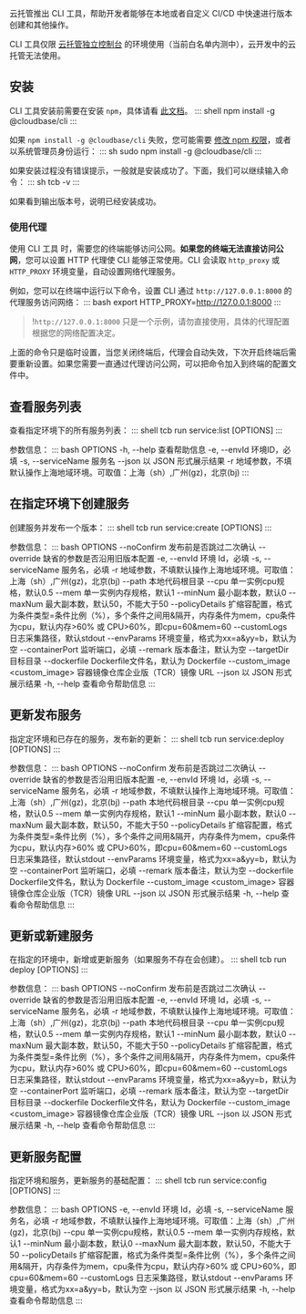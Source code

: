 
云托管推出 CLI 工具，帮助开发者能够在本地或者自定义 CI/CD 中快速进行版本创建和其他操作。

<dx-alert infotype="notice" title="">
CLI 工具仅限 <a href = "https://console.cloud.tencent.com/tcbr">云托管独立控制台</a> 的环境使用（当前白名单内测中），云开发中的云托管无法使用。
</dx-alert>


## 安装

CLI 工具安装前需要在安装 `npm`，具体请看 [此文档](https://docs.npmjs.com/downloading-and-installing-node-js-and-npm)。
<dx-codeblock>
:::  shell
npm install -g @cloudbase/cli
:::
</dx-codeblock>


如果 `npm install -g @cloudbase/cli` 失败，您可能需要 [修改 npm 权限](https://docs.npmjs.com/resolving-eacces-permissions-errors-when-installing-packages-globally)，或者以系统管理员身份运行：
<dx-codeblock>
:::  sh
sudo npm install -g @cloudbase/cli
:::
</dx-codeblock>

如果安装过程没有错误提示，一般就是安装成功了。下面，我们可以继续输入命令：
<dx-codeblock>
:::  sh
tcb -v
:::
</dx-codeblock>


如果看到输出版本号，说明已经安装成功。

### 使用代理

使用 CLI 工具 时，需要您的终端能够访问公网。**如果您的终端无法直接访问公网**，您可以设置 HTTP 代理使 CLI 能够正常使用。CLI 会读取 `http_proxy` 或 `HTTP_PROXY` 环境变量，自动设置网络代理服务。

例如，您可以在终端中运行以下命令，设置 CLI 通过 `http://127.0.0.1:8000` 的代理服务访问网络：
<dx-codeblock>
:::  bash
export HTTP_PROXY=http://127.0.0.1:8000
:::
</dx-codeblock>


>!`http://127.0.0.1:8000` 只是一个示例，请勿直接使用，具体的代理配置根据您的网络配置决定。

上面的命令只是临时设置，当您关闭终端后，代理会自动失效，下次开启终端后需要重新设置。如果您需要一直通过代理访问公网，可以把命令加入到终端的配置文件中。

## 查看服务列表

查看指定环境下的所有服务列表：
<dx-codeblock>
:::  shell
tcb run service:list  [OPTIONS]
:::
</dx-codeblock>


参数信息：
<dx-codeblock>
:::  bash
OPTIONS
  -h, --help                     查看帮助信息
  -e, --envId                    环境ID，必填
  -s, --serviceName              服务名
  --json                         以 JSON 形式展示结果
  -r                             地域参数，不填默认操作上海地域环境。可取值：上海（sh）,广州(gz)，北京(bj)
:::
</dx-codeblock>


## 在指定环境下创建服务

创建服务并发布一个版本：
<dx-codeblock>
:::  shell
tcb run service:create [OPTIONS]
:::
</dx-codeblock>


参数信息：
<dx-codeblock>
:::  bash
OPTIONS
  --noConfirm                      发布前是否跳过二次确认
  --override                       缺省的参数是否沿用旧版本配置
  -e, --envId <envId>              环境 Id，必填
  -s, --serviceName <serviceName>  服务名，必填
  -r                               地域参数，不填默认操作上海地域环境。可取值：上海（sh）,广州(gz)，北京(bj)
  --path <path>                    本地代码根目录
  --cpu <cpu>                      单一实例cpu规格，默认0.5
  --mem <mem>                      单一实例内存规格，默认1
  --minNum <minNum>                最小副本数，默认0
  --maxNum <maxNum>                最大副本数，默认50，不能大于50
  --policyDetails <policyDetails>  扩缩容配置，格式为条件类型=条件比例（%），多个条件之间用&隔开，内存条件为mem，cpu条件为cpu，默认内存>60% 或 CPU>60%，即cpu=60&mem=60
  --customLogs <customLogs>        日志采集路径，默认stdout
  --envParams <envParams>          环境变量，格式为xx=a&yy=b，默认为空
  --containerPort <containerPort>  监听端口，必填
  --remark <remark>                版本备注，默认为空
  --targetDir <targetDir>          目标目录
  --dockerfile <dockerfile>        Dockerfile文件名，默认为 Dockerfile
  --custom_image <custom_image>    容器镜像仓库企业版（TCR）镜像 URL
  --json                           以 JSON 形式展示结果
  -h, --help                       查看命令帮助信息
:::
</dx-codeblock>


## 更新发布服务

指定定环境和已存在的服务，发布新的更新：
<dx-codeblock>
:::  shell
tcb run service:deploy [OPTIONS]
:::
</dx-codeblock>


参数信息：
<dx-codeblock>
:::  bash
OPTIONS
  --noConfirm                      发布前是否跳过二次确认
  --override                       缺省的参数是否沿用旧版本配置
  -e, --envId <envId>              环境 Id，必填
  -s, --serviceName <serviceName>  服务名，必填
  -r                               地域参数，不填默认操作上海地域环境。可取值：上海（sh）,广州(gz)，北京(bj)
  --path <path>                    本地代码根目录
  --cpu <cpu>                      单一实例cpu规格，默认0.5
  --mem <mem>                      单一实例内存规格，默认1
  --minNum <minNum>                最小副本数，默认0
  --maxNum <maxNum>                最大副本数，默认50，不能大于50
  --policyDetails <policyDetails>  扩缩容配置，格式为条件类型=条件比例（%），多个条件之间用&隔开，内存条件为mem，cpu条件为cpu，默认内存>60% 或 CPU>60%，即cpu=60&mem=60
  --customLogs <customLogs>        日志采集路径，默认stdout
  --envParams <envParams>          环境变量，格式为xx=a&yy=b，默认为空
  --containerPort <containerPort>  监听端口，必填
  --remark <remark>                版本备注，默认为空
  --dockerfile <dockerfile>        Dockerfile文件名，默认为 Dockerfile
  --custom_image <custom_image>    容器镜像仓库企业版（TCR）镜像 URL
  --json                           以 JSON 形式展示结果
  -h, --help                       查看命令帮助信息
:::
</dx-codeblock>



## 更新或新建服务

在指定的环境中，新增或更新服务（如果服务不存在会创建）。
<dx-codeblock>
:::  shell
tcb run deploy [OPTIONS]
:::
</dx-codeblock>


参数信息：
<dx-codeblock>
:::  bash
OPTIONS
  --noConfirm                      发布前是否跳过二次确认
  --override                       缺省的参数是否沿用旧版本配置
  -e, --envId <envId>              环境 Id，必填
  -s, --serviceName <serviceName>  服务名，必填
  -r                               地域参数，不填默认操作上海地域环境。可取值：上海（sh）,广州(gz)，北京(bj)
  --path <path>                    本地代码根目录
  --cpu <cpu>                      单一实例cpu规格，默认0.5
  --mem <mem>                      单一实例内存规格，默认1
  --minNum <minNum>                最小副本数，默认0
  --maxNum <maxNum>                最大副本数，默认50，不能大于50
  --policyDetails <policyDetails>  扩缩容配置，格式为条件类型=条件比例（%），多个条件之间用&隔开，内存条件为mem，cpu条件为cpu，默认内存>60% 或 CPU>60%，即cpu=60&mem=60
  --customLogs <customLogs>        日志采集路径，默认stdout
  --envParams <envParams>          环境变量，格式为xx=a&yy=b，默认为空
  --containerPort <containerPort>  监听端口，必填
  --remark <remark>                版本备注，默认为空
  --targetDir <targetDir>          目标目录
  --dockerfile <dockerfile>        Dockerfile文件名，默认为 Dockerfile
  --custom_image <custom_image>    容器镜像仓库企业版（TCR）镜像 URL
  --json                           以 JSON 形式展示结果
  -h, --help                       查看命令帮助信息
:::
</dx-codeblock>



## 更新服务配置

指定环境和服务，更新服务的基础配置：
<dx-codeblock>
:::  shell
tcb run service:config [OPTIONS]
:::
</dx-codeblock>


参数信息：
<dx-codeblock>
:::  bash
OPTIONS
  -e, --envId <envId>              环境 Id，必填
  -s, --serviceName <serviceName>  服务名，必填
  -r                               地域参数，不填默认操作上海地域环境。可取值：上海（sh）,广州(gz)，北京(bj)
  --cpu <cpu>                      单一实例cpu规格，默认0.5
  --mem <mem>                      单一实例内存规格，默认1
  --minNum <minNum>                最小副本数，默认0
  --maxNum <maxNum>                最大副本数，默认50，不能大于50
  --policyDetails <policyDetails>  扩缩容配置，格式为条件类型=条件比例（%），多个条件之间用&隔开，内存条件为mem，cpu条件为cpu，默认内存>60% 或 CPU>60%，即cpu=60&mem=60
  --customLogs <customLogs>        日志采集路径，默认stdout
  --envParams <envParams>          环境变量，格式为xx=a&yy=b，默认为空
  --json                           以 JSON 形式展示结果
  -h, --help                       查看命令帮助信息
:::
</dx-codeblock>


